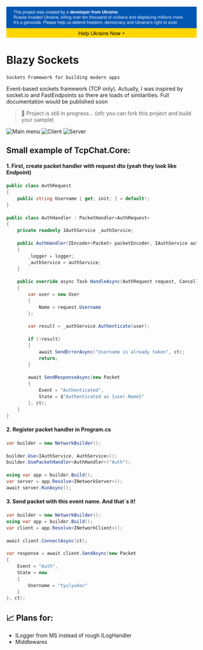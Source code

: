 [![Stand With Ukraine](https://raw.githubusercontent.com/vshymanskyy/StandWithUkraine/main/banner-direct-single.svg)](https://stand-with-ukraine.pp.ua)

# Blazy Sockets
`Sockets Framework for building modern apps`

Event-based sockets framework (TCP only). Actually, I was inspired by socket.io and FastEndpoints so there are loads of similarities.
Full documentation would be published soon

> 🚧 Project is still in progress... (ofc you can fork this project and build your sample)

![Main menu](https://github.com/tyulyukov/blazy-sockets/blob/master/docs/assets/1.png)
![Client](https://github.com/tyulyukov/blazy-sockets/blob/master/docs/assets/2.png)
![Server](https://github.com/tyulyukov/blazy-sockets/blob/master/docs/assets/3.png)

## Small example of TcpChat.Core:

#### 1. First, create packet handler with request dto (yeah they look like Endpoint)
```csharp
public class AuthRequest
{
    public string Username { get; init; } = default!;
}

public class AuthHandler : PacketHandler<AuthRequest>
{
    private readonly IAuthService _authService;

    public AuthHandler(IEncoder<Packet> packetEncoder, IAuthService authService) : base(packetEncoder)
    {
        _logger = logger;
        _authService = authService;
    }

    public override async Task HandleAsync(AuthRequest request, CancellationToken ct)
    {
        var user = new User
        {
            Name = request.Username
        };

        var result = _authService.Authenticate(user);

        if (!result)
        {
            await SendErrorAsync("Username is already taken", ct);
            return;
        }
        
        await SendResponseAsync(new Packet
        {
            Event = "Authenticated",
            State = $"Authenticated as {user.Name}"
        }, ct);
    }
}
```


#### 2. Register packet handler in Program.cs
```csharp
var builder = new NetworkBuilder();

builder.Use<IAuthService, AuthService>();
builder.UsePacketHandler<AuthHandler>("Auth");

using var app = builder.Build();
var server = app.Resolve<INetworkServer>();
await server.RunAsync();
```

#### 3. Send packet with this event name. And that`s it!
```csharp
var builder = new NetworkBuilder();
using var app = builder.Build();
var client = app.Resolve<INetworkClient>();

await client.ConnectAsync(ct);

var response = await client.SendAsync(new Packet
{
    Event = "Auth",
    State = new
    {
        Username = "tyulyukov"
    }
}, ct);
```

## 📈 Plans for:
- ILogger from MS instead of rough ILogHandler
- Middlewares
